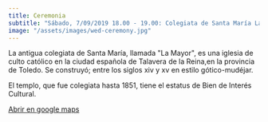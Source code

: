 ```yaml
---
title: Ceremonia
subtitle: "Sábado, 7/09/2019 18.00 - 19.00: Colegiata de Santa María La Mayor"
image: "/assets/images/wed-ceremony.jpg"
---
```


La antigua colegiata de Santa María, llamada "La Mayor",
es una iglesia de culto católico en la ciudad española de Talavera de la
Reina,en la provincia de Toledo. Se construyó; entre los siglos xiv y xv en
estilo gótico-mudéjar.

El templo, que fue colegiata hasta 1851, tiene el estatus de Bien de
Interés Cultural.

<a class="btn btn-primary btn-block" href="https://goo.gl/maps/dS7YdgGu1wuSXmHh8">Abrir en google maps</a>
<!--{% include _googleMap.html url=site.maps.santaMariaLaMayor %}-->